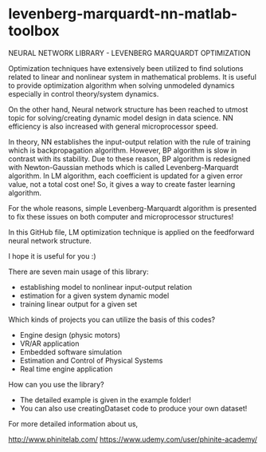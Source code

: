 # levenberg-marquardt-nn-matlab-toolbox

NEURAL NETWORK LIBRARY - LEVENBERG MARQUARDT OPTIMIZATION

 Optimization techniques have extensively been utilized to find solutions related to linear and nonlinear system in mathematical problems. It is useful to provide optimization algorithm when solving unmodeled dynamics especially in control theory/system dynamics.
 
 On the other hand, Neural network structure has been reached to utmost topic for solving/creating dynamic model design in data science. NN efficiency is also increased with general microprocessor speed.
 
 In theory, NN establishes the input-output relation with the rule of training which is backpropagation algorithm. However, BP algorithm is slow in contrast with its stability. Due to these reason, BP algorithm is redesigned with Newton-Gaussian methods which is called Levenberg-Marquardt algorithm. In LM algorithm, each coefficient is updated for a given error value, not a total cost one! So, it gives a way to create faster learning algorithm.
 
 For the whole reasons, simple Levenberg-Marquardt algorithm is presented to fix these issues on both computer and microprocessor structures!
 
 In this GitHub file, LM optimization technique is applied on the feedforward neural network structure.
 
 I hope it is useful for you :)
 
  There are seven main usage of this library:
 
 - establishing model to nonlinear input-output relation
 - estimation for a given system dynamic model
 - training linear output for a given set

Which kinds of projects you can utilize the basis of this codes?

 - Engine design (physic motors)
 - VR/AR application
 - Embedded software simulation
 - Estimation and Control of Physical Systems
 - Real time engine application

How can you use the library?

 - The detailed example is given in the example folder!
 - You can also use creatingDataset code to produce your own dataset!
 
For more detailed information about us,

  http://www.phinitelab.com/
  https://www.udemy.com/user/phinite-academy/
